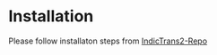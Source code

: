 # Installation

Please follow installaton steps from [IndicTrans2-Repo](https://github.com/AI4Bharat/IndicTrans2) 
